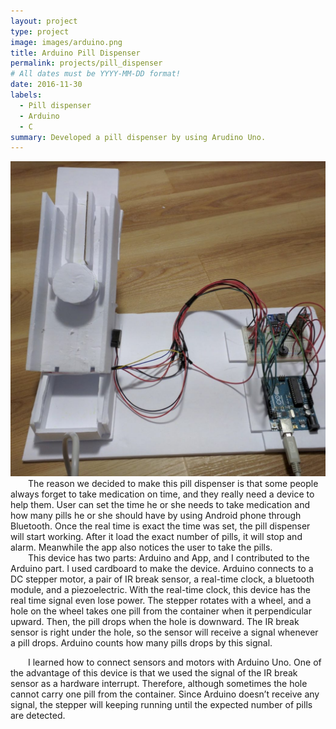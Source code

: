 ```yaml
---
layout: project
type: project
image: images/arduino.png
title: Arduino Pill Dispenser
permalink: projects/pill_dispenser
# All dates must be YYYY-MM-DD format!
date: 2016-11-30
labels:
  - Pill dispenser
  - Arduino
  - C
summary: Developed a pill dispenser by using Arudino Uno.
---
```


<div class=" large rounded images">
  <img class=" large rounded image" src="../images/arduino.jpg">

</div>
<div style="text-indent:2em">
The reason we decided to make this pill dispenser is that some people always forget to take medication on time, and they really need a device to help them. User can set the time he or she needs to take medication and how many pills he or she should have by using Android phone through Bluetooth. Once the real time is exact the time was set, the pill dispenser will start working. After it load the exact number of pills, it will stop and alarm. Meanwhile the app also notices the user to take the pills.
</div>
<div style="text-indent:2em">
This device has two parts: Arduino and App, and I contributed to the Arduino part. I used cardboard to make the device. Arduino connects to a DC stepper motor, a pair of IR break sensor, a real-time clock, a bluetooth module, and a piezoelectric. With the real-time clock, this device has the real time signal even lose power. The stepper rotates with a wheel, and a hole on the wheel takes one pill from the container when it perpendicular upward. Then, the pill drops when the hole is downward. The IR break sensor is right under the hole, so the sensor will receive a signal whenever a pill drops. Arduino counts how many pills drops by this signal. 
</div>
<div style="text-indent:2em">
  
  I learned how to connect sensors and motors with Arduino Uno. One of the advantage of this device is that we used the signal of the IR break sensor as a hardware interrupt. Therefore, although sometimes the hole cannot carry one pill from the container. Since Arduino doesn’t receive any signal, the stepper will keeping running until the expected number of pills are detected.
</div>
